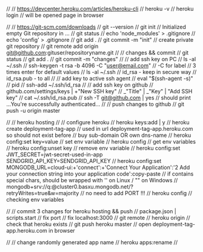 // // https://devcenter.heroku.com/articles/heroku-cli
//     heroku -v
//     heroku login // will be opened page in browser 

// // https://git-scm.com/downloads
//     git --version
//     git init // Initialized empty Git repository in ...
//     git status
//     echo 'node_modules' > .gitignore
//     echo 'config' > .gitignore
//     git add .
//     git commit -m "init"
// create private git repository
//     git remote add origin git@github.com:gituser/repositoryname.git
// // changes && commit
//     git status
//     git add .
//     git commit -m "changes"
// // add ssh key on PC
//     ls -al ~/.ssh
//     ssh-keygen -t rsa -b 4096 -C "user@email.com" // -C for label // 3 times enter for default values
//     ls -al ~/.ssh // id_rsa - keep in secure way // id_rsa.pub - to all
// // add key to active ssh agent 
//     eval "$(ssh-agent -s)" // pid
//     ssh-add ~/.ssh/id_rsa
// // add ssh key on github
//     github.com/settings/keys | +"New SSH key"
//     _"Title" | _"Key"                   | "Add SSH key"
//                 cat ~/.ssh/id_rsa.pub
//     ssh -T git@github.com | yes // should print  ...You're successfully authenticated...
// // push changes to github
//     git push -u origin master

// // heroku hosting
// // configure heroku
//     heroku keys:add | y
//     heroku create deployment-tag-app // used in url deployment-tag-app.heroku.com so should not exist before // buy sub-domain OR own dns-name
//         heroku config:set key=value // set env variable
//         heroku config // get env variables
//         heroku config:unset key // remove env variable
//     heroku config:set JWT_SECRET=jwt-secret-used-in-app SENDGRID_API_KEY=SENDGRID_API_KEY
//     heroku config:set MONGODB_URL=cloud-ui:+'connect':+'Connect Your Application':'2 Add your connection string into your application code':copy-paste // if contains special chars, should be wrapped with '' on Linux / "" on Windows // mongodb+srv://q:<password>@cluster0.basxu.mongodb.net/<dbname>?retryWrites=true&w=majority
//     no need to add PORT !!!
//     heroku config // checking env variables

// // commit 3 changes for heroku hosting && push
//     package.json | scripts.start
//     fix port
//     fix localhost:3000
// git remote // heroku             origin // check that heroku exists
//     git push heroku master
//     open deployment-tag-app.heroku.com in browser



// //                                               change randomly generated app name
//     heroku apps:rename <new-app-name-for-heroku> // 